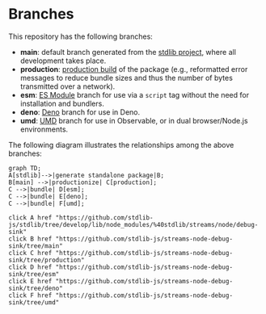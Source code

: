 <!--

@license Apache-2.0

Copyright (c) 2022 The Stdlib Authors.

Licensed under the Apache License, Version 2.0 (the "License");
you may not use this file except in compliance with the License.
You may obtain a copy of the License at

    http://www.apache.org/licenses/LICENSE-2.0

Unless required by applicable law or agreed to in writing, software
distributed under the License is distributed on an "AS IS" BASIS,
WITHOUT WARRANTIES OR CONDITIONS OF ANY KIND, either express or implied.
See the License for the specific language governing permissions and
limitations under the License.

-->

# Branches

This repository has the following branches:

-   **main**: default branch generated from the [stdlib project][stdlib-url], where all development takes place.
-   **production**: [production build][production-url] of the package (e.g., reformatted error messages to reduce bundle sizes and thus the number of bytes transmitted over a network).
-   **esm**: [ES Module][esm-url] branch for use via a `script` tag without the need for installation and bundlers.
-   **deno**: [Deno][deno-url] branch for use in Deno.
-   **umd**: [UMD][umd-url] branch for use in Observable, or in dual browser/Node.js environments.

The following diagram illustrates the relationships among the above branches:

```mermaid
graph TD;
A[stdlib]-->|generate standalone package|B;
B[main] -->|productionize| C[production];
C -->|bundle| D[esm];
C -->|bundle| E[deno];
C -->|bundle| F[umd];

click A href "https://github.com/stdlib-js/stdlib/tree/develop/lib/node_modules/%40stdlib/streams/node/debug-sink"
click B href "https://github.com/stdlib-js/streams-node-debug-sink/tree/main"
click C href "https://github.com/stdlib-js/streams-node-debug-sink/tree/production"
click D href "https://github.com/stdlib-js/streams-node-debug-sink/tree/esm"
click E href "https://github.com/stdlib-js/streams-node-debug-sink/tree/deno"
click F href "https://github.com/stdlib-js/streams-node-debug-sink/tree/umd"
```

[stdlib-url]: https://github.com/stdlib-js/stdlib/tree/develop/lib/node_modules/%40stdlib/streams/node/debug-sink
[production-url]: https://github.com/stdlib-js/streams-node-debug-sink/tree/production
[deno-url]: https://github.com/stdlib-js/streams-node-debug-sink/tree/deno
[umd-url]: https://github.com/stdlib-js/streams-node-debug-sink/tree/umd
[esm-url]: https://github.com/stdlib-js/streams-node-debug-sink/tree/esm